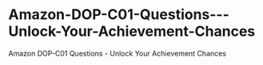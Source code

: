 # Amazon-DOP-C01-Questions---Unlock-Your-Achievement-Chances
Amazon DOP-C01 Questions - Unlock Your Achievement Chances
